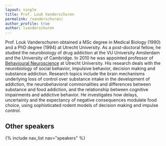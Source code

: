 ```yaml
---
layout: single
title: Prof. Louk Vanderschuren
permalink: /vanderschuren/
author_profile: true
author: lvanderschuren
---
```


Prof. Louk Vanderschuren obtained a MSc degree in Medical Biology (1990) and a PhD degree (1994) at Utrecht University. As a post-doctoral fellow, he studied the neurobiology of drug addiction at the VU University Amsterdam and the University of Cambridge. In 2010 he was appointed professor of [Behavioural Neuroscience](https://www.uu.nl/en/organisation/faculty-of-veterinary-medicine/about-the-faculty/departments/animals-in-science-and-society) at Utrecht University. His research deals with the neurobiology of social behavior, impulsive behavior, decision making and substance addiction. Research topics include the brain mechanisms underlying loss of control over substance intake in the development of addiction, the neurobehavioral commonalities and differences between substance and food addiction, and the relationship between cognitive impairments and addictive behavior. He investigates how delays, uncertainty and the expectancy of negative consequences modulate food choice, using sophisticated rodent models of decision making and impulse control.


## Other speakers
{% include nav_list nav="speakers" %}